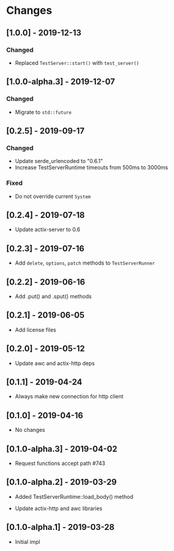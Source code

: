 # Changes

## [1.0.0] - 2019-12-13

### Changed

* Replaced `TestServer::start()` with `test_server()`


## [1.0.0-alpha.3] - 2019-12-07

### Changed

* Migrate to `std::future`


## [0.2.5] - 2019-09-17

### Changed

* Update serde_urlencoded to "0.6.1"
* Increase TestServerRuntime timeouts from 500ms to 3000ms

### Fixed

* Do not override current `System`


## [0.2.4] - 2019-07-18

* Update actix-server to 0.6

## [0.2.3] - 2019-07-16

* Add `delete`, `options`, `patch` methods to `TestServerRunner`

## [0.2.2] - 2019-06-16

* Add .put() and .sput() methods

## [0.2.1] - 2019-06-05

* Add license files

## [0.2.0] - 2019-05-12

* Update awc and actix-http deps

## [0.1.1] - 2019-04-24

* Always make new connection for http client


## [0.1.0] - 2019-04-16

* No changes


## [0.1.0-alpha.3] - 2019-04-02

* Request functions accept path #743


## [0.1.0-alpha.2] - 2019-03-29

* Added TestServerRuntime::load_body() method

* Update actix-http and awc libraries


## [0.1.0-alpha.1] - 2019-03-28

* Initial impl
